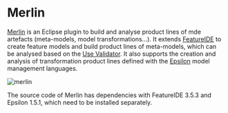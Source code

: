 # Merlin

<a href="http://miso.es/tools/merlin/">Merlin</a> is an Eclipse plugin 
to build and analyse product lines of mde artefacts (meta-models, model transformations...). 
It extends <a href="http://www.featureide.com/">FeatureIDE</a>
to create feature models and build product lines of meta-models,
which can be analysed based on the <a href="https://sourceforge.net/projects/useocl/">Use Validator</a>. 
It also supports the creation and analysis of transformation product lines 
defined with the <a href="https://www.eclipse.org/epsilon/">Epsilon</a>
model management languages.

<img src="http://miso.es/tools/merlin/img/merlin.png" alt="merlin">

The source code of Merlin has dependencies with FeatureIDE 3.5.3
and Epsilon 1.5.1, which need to be installed separately.
